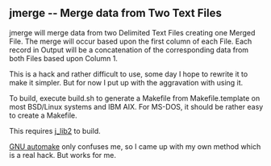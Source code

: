 ## jmerge -- Merge data from Two Text Files

jmerge will merge data from two Delimited Text Files creating one
Merged File.  The merge will occur based upon the first column of each
File.  Each record in Output will be a concatenation of the
corresponding data from both Files based upon Column 1.

This is a hack and rather difficult to use, some day I hope to
rewrite it to make it simpler.  But for now I put up with the
aggravation with using it.

To build, execute build.sh to generate a Makefile from
Makefile.template on most BSD/Linux systems and IBM AIX.
For MS-DOS, it should be rather easy to create a Makefile.

This requires [j\_lib2](https://github.com/jmcunx/j_lib2) to build.

[GNU automake](https://en.wikipedia.org/wiki/Automake)
only confuses me, so I came up with my own method which
is a real hack.  But works for me.
